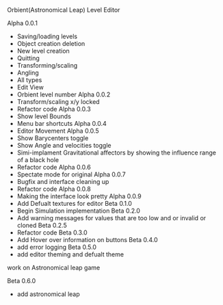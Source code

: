 Orbient(Astronomical Leap) Level Editor

Alpha 0.0.1
  - Saving/loading levels
  - Object creation deletion
  - New level creation
  - Quitting
  - Transforming/scaling
  - Angling
  - All types
  - Edit View
  - Orbient level number
Alpha 0.0.2
  - Transform/scaling x/y locked
  - Refactor code
Alpha 0.0.3
  - Show level Bounds
  - Menu bar shortcuts
Alpha 0.0.4
  - Editor Movement
Alpha 0.0.5
  - Show Barycenters toggle
  - Show Angle and velocities toggle
  - Simi-implament Gravitational affectors by showing the influence range of a black hole
  - Refactor code
Alpha 0.0.6
  - Spectate mode for original
Alpha 0.0.7
  - Bugfix and interface cleaning up
  - Refactor code
Alpha 0.0.8
  - Making the interface look pretty
Alpha 0.0.9
  - Add Defualt textures for editor
Beta 0.1.0
  - Begin Simulation implementation
Beta 0.2.0
  - Add warning messages for values that are too low and or invalid or cloned
Beta 0.2.5
  - Refactor code
Beta 0.3.0
  - Add Hover over information on buttons
Beta 0.4.0
  - add error logging
Beta 0.5.0
  - add editor theming and defualt theme
  
work on Astronomical leap game

Beta 0.6.0
  - add astronomical leap
